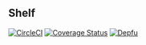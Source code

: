## Shelf

[![CircleCI](https://circleci.com/gh/sirech/shelf2-backend.svg?style=svg)](https://circleci.com/gh/sirech/shelf2-backend) [![Coverage Status](https://coveralls.io/repos/github/sirech/shelf2-backend/badge.svg?branch=master)](https://coveralls.io/github/sirech/shelf2-backend?branch=master) [![Depfu](https://badges.depfu.com/badges/d464da264935e160624c2f07fde057d4/overview.svg)](https://depfu.com/github/sirech/shelf2-backend)
